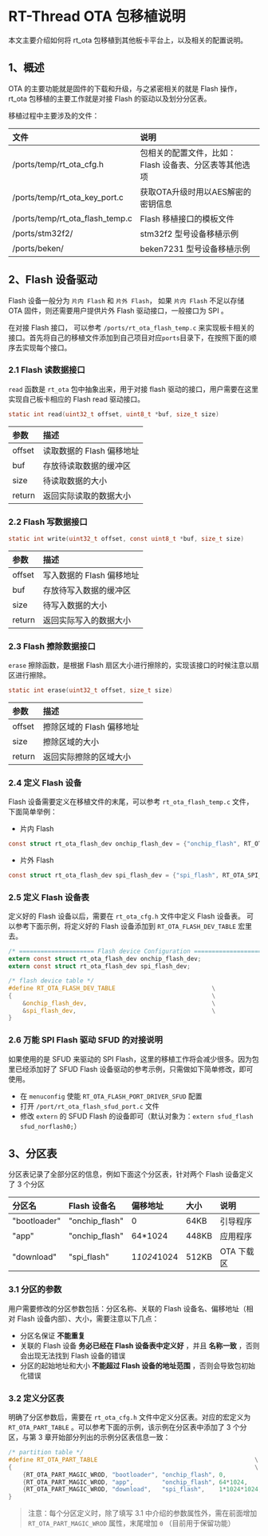 # RT-Thread OTA 包移植说明

本文主要介绍如何将 rt_ota 包移植到其他板卡平台上，以及相关的配置说明。

## 1、概述

OTA 的主要功能就是固件的下载和升级，与之紧密相关的就是 Flash 操作， rt_ota 包移植的主要工作就是对接 Flash 的驱动以及划分分区表。

移植过程中主要涉及的文件：

|文件                                    | 说明 |
|:-----                                  |:----|
|/ports/temp/rt_ota_cfg.h                   | 包相关的配置文件，比如：Flash 设备表、分区表等其他选项 |
|/ports/temp/rt_ota_key_port.c              | 获取OTA升级时用以AES解密的密钥信息 |
|/ports/temp/rt_ota_flash_temp.c            | Flash 移植接口的模板文件 |
|/ports/stm32f2/                            | stm32f2 型号设备移植示例 |
|/ports/beken/                              | beken7231 型号设备移植示例 |

## 2、Flash 设备驱动

Flash 设备一般分为 `片内 Flash` 和 `片外 Flash`， 如果 `片内 Flash` 不足以存储 OTA 固件，则还需要用户提供片外 Flash 驱动接口，一般接口为 SPI 。

在对接 Flash 接口， 可以参考 `/ports/rt_ota_flash_temp.c` 来实现板卡相关的接口。首先将自己的移植文件添加到自己项目对应`ports`目录下，在按照下面的顺序去实现每个接口。

### 2.1 Flash 读数据接口

`read` 函数是 `rt_ota` 包中抽象出来，用于对接 flash 驱动的接口，用户需要在这里实现自己板卡相应的 Flash read 驱动接口。

```C
static int read(uint32_t offset, uint8_t *buf, size_t size)
```

|参数                                    |描述|
|:-----                                  |:----|
|offset                                  |读取数据的 Flash 偏移地址|
|buf                                     |存放待读取数据的缓冲区|
|size                                    |待读取数据的大小|
|return                                  |返回实际读取的数据大小|

### 2.2 Flash 写数据接口

```C
static int write(uint32_t offset, const uint8_t *buf, size_t size)
```

|参数                                    |描述|
|:-----                                  |:----|
|offset                                  |写入数据的 Flash 偏移地址|
|buf                                     |存放待写入数据的缓冲区|
|size                                    |待写入数据的大小|
|return                                  |返回实际写入的数据大小|

### 2.3 Flash 擦除数据接口

`erase` 擦除函数，是根据 Flash 扇区大小进行擦除的，实现该接口的时候注意以扇区进行擦除。

```C
static int erase(uint32_t offset, size_t size)
```

|参数                                    |描述|
|:-----                                  |:----|
|offset                                  |擦除区域的 Flash 偏移地址|
|size                                    |擦除区域的大小|
|return                                  |返回实际擦除的区域大小|

### 2.4 定义 Flash 设备

Flash 设备需要定义在移植文件的末尾，可以参考 `rt_ota_flash_temp.c` 文件，下面简单举例： 

- 片内 Flash

```C
const struct rt_ota_flash_dev onchip_flash_dev = {"onchip_flash", RT_OTA_FLASH_START_ADDR, RT_OTA_FLASH_SIZE, {read, write, erase}};
```

- 片外 Flash

```C
const struct rt_ota_flash_dev spi_flash_dev = {"spi_flash", RT_OTA_SPI_FLASH_START_ADDR, RT_OTA_SPI_FLASH_SIZE, {read, write, erase}};
```

### 2.5 定义 Flash 设备表

定义好的 Flash 设备以后，需要在 `rt_ota_cfg.h` 文件中定义 Flash 设备表。 可以参考下面示例，将定义好的 Flash 设备添加到 `RT_OTA_FLASH_DEV_TABLE` 宏里去。

```C
/* ===================== Flash device Configuration ========================= */
extern const struct rt_ota_flash_dev onchip_flash_dev;
extern const struct rt_ota_flash_dev spi_flash_dev;

/* flash device table */
#define RT_OTA_FLASH_DEV_TABLE                           \
{                                                        \
    &onchip_flash_dev,                                   \
    &spi_flash_dev,                                      \
}
```

### 2.6 万能 SPI Flash 驱动 SFUD 的对接说明

如果使用的是 SFUD 来驱动的 SPI Flash，这里的移植工作将会减少很多。因为包里已经添加好了 SFUD Flash 设备驱动的参考示例，只需做如下简单修改，即可使用。

- 在 `menuconfig` 使能 `RT_OTA_FLASH_PORT_DRIVER_SFUD` 配置
- 打开 `/port/rt_ota_flash_sfud_port.c` 文件
- 修改 `extern` 的 SFUD Flash 的设备即可（默认对象为：`extern sfud_flash sfud_norflash0;`）

## 3、分区表

分区表记录了全部分区的信息，例如下面这个分区表，针对两个 Flash 设备定义了 3 个分区

| 分区名      | Flash 设备名   | 偏移地址    | 大小  | 说明       |
|:-----       | :----          |:----        |:----  |:----       |
|"bootloader" | "onchip_flash" | 0           | 64KB  | 引导程序   |
|"app"        | "onchip_flash" | 64*1024     | 448KB | 应用程序   |
|"download"   | "spi_flash"    | 1*1024*1024 | 512KB | OTA 下载区 |

### 3.1 分区的参数

用户需要修改的分区参数包括：分区名称、关联的 Flash 设备名、偏移地址（相对 Flash 设备内部）、大小，需要注意以下几点：

- 分区名保证 **不能重复**
- 关联的 Flash 设备 **务必已经在 Flash 设备表中定义好** ，并且 **名称一致** ，否则会出现无法找到 Flash 设备的错误
- 分区的起始地址和大小 **不能超过 Flash 设备的地址范围** ，否则会导致包初始化错误

### 3.2 定义分区表

明确了分区参数后，需要在 `rt_ota_cfg.h` 文件中定义分区表。对应的宏定义为 `RT_OTA_PART_TABLE` 。可以参考下面的示例，该示例在分区表中添加了 3 个分区，与第 3 章开始部分列出的示例分区表信息一致：

```C
/* partition table */
#define RT_OTA_PART_TABLE                                            \
{                                                                    \
    {RT_OTA_PART_MAGIC_WROD, "bootloader", "onchip_flash", 0,           RT_OTA_BL_PART_LEN,  0}, \
    {RT_OTA_PART_MAGIC_WROD, "app",        "onchip_flash", 64*1024,     RT_OTA_APP_PART_LEN, 0}, \
    {RT_OTA_PART_MAGIC_WROD, "download",   "spi_flash",    1*1024*1024, RT_OTA_DL_PART_LEN,  0}, \
}
```

> 注意：每个分区定义时，除了填写 3.1 中介绍的参数属性外，需在前面增加 `RT_OTA_PART_MAGIC_WROD` 属性，末尾增加 `0` （目前用于保留功能）
